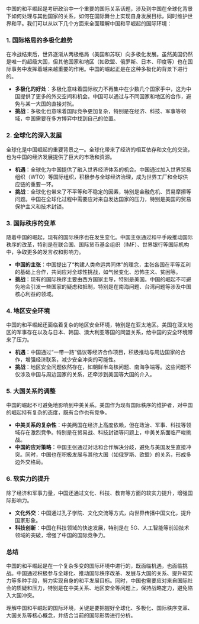 中国的和平崛起是考研政治中一个重要的国际关系话题，涉及到中国在全球化背景下如何处理与其他国家的关系，如何在国际舞台上实现自身发展目标，同时维护世界和平。我们可以从以下几个方面来全面理解中国和平崛起的国际环境：

### 1. 国际格局的多极化趋势

在冷战结束后，世界逐渐从两极格局（美国和苏联）向多极化发展。虽然美国仍然是唯一的超级大国，但其他国家和地区（如欧盟、俄罗斯、日本、印度等）也在国际事务中发挥着越来越重要的作用。中国的崛起正是在这种多极化的背景下进行的。

- **多极化的好处**：多极化意味着国际权力不再集中在少数几个国家手中，这为中国提供了更多的外交空间和机会。中国可以通过与不同国家和地区的合作，避免与某一大国的直接对抗。
- **挑战**：多极化也意味着国际竞争更加复杂，特别是在经济、科技、军事等领域，中国需要在多方博弈中找到自己的位置。

### 2. 全球化的深入发展

全球化是中国崛起的重要背景之一。全球化带来了经济的相互依存和文化的交流，也为中国的经济发展提供了巨大的市场和资源。

- **机遇**：全球化为中国提供了融入世界经济体系的机会。中国通过加入世界贸易组织（WTO）等国际组织，积极参与全球经济治理，成为世界工厂和全球供应链的重要一环。
- **挑战**：全球化也带来了不平等和不稳定的因素，特别是金融危机、贸易摩擦等问题。中国在全球化过程中需要应对来自发达国家的压力，特别是美国的贸易保护主义和技术封锁。

### 3. 国际秩序的变革

随着中国的崛起，现有的国际秩序也在发生变化。中国主张通过和平手段推动国际秩序的改革，特别是在联合国、国际货币基金组织（IMF）、世界银行等国际机构中，争取更多的发言权和影响力。

- **中国的主张**：中国提出了“构建人类命运共同体”的理念，主张各国在平等互利的基础上合作，共同应对全球性挑战，如气候变化、恐怖主义、贫困等。
- **挑战**：现有的国际秩序主要由西方国家主导，特别是美国。中国的崛起不可避免地会引发一些国家的疑虑和抵制，特别是在南海问题、台湾问题等涉及中国核心利益的领域。

### 4. 地区安全环境

中国的和平崛起还面临着复杂的地区安全环境，特别是在亚太地区。美国在亚太地区的军事存在以及与日本、韩国、澳大利亚等国的同盟关系，给中国的安全环境带来了压力。

- **机遇**：中国通过“一带一路”倡议等经济合作项目，积极推动与周边国家的合作，增强经济联系，减少安全冲突的可能性。
- **挑战**：地区安全问题依然存在，如朝鲜半岛核问题、南海争端等。这些问题不仅涉及中国与周边国家的关系，还牵涉到美国等大国的介入。

### 5. 大国关系的调整

中国的崛起不可避免地影响到中美关系。美国作为现有国际秩序的维护者，对中国的崛起持有复杂的态度，既有合作也有竞争。

- **中美关系的复杂性**：中美两国在经济上高度依赖，但在政治、军事、科技等领域存在激烈竞争。特别是在贸易战、科技封锁等问题上，中美关系面临严峻挑战。
- **中国的应对策略**：中国主张通过对话和合作解决分歧，避免与美国发生直接冲突。同时，中国也在积极发展与其他大国（如俄罗斯、欧盟）的关系，形成多边外交格局。

### 6. 软实力的提升

除了经济和军事力量，中国还通过文化、科技、教育等方面的软实力提升，增强国际影响力。

- **文化外交**：中国通过孔子学院、文化交流等方式，向世界传播中国文化，提升国家形象。
- **科技创新**：中国在科技领域的快速发展，特别是在 5G、人工智能等前沿技术领域的突破，增强了中国的国际竞争力。

### 总结

中国的和平崛起是在一个复杂多变的国际环境中进行的，既面临机遇，也面临挑战。中国通过积极参与全球化、推动国际秩序改革、发展与大国的关系、提升软实力等多种手段，努力实现自身的和平发展目标。同时，中国也需要应对来自国际社会的质疑和压力，特别是在中美关系、地区安全等问题上，保持战略定力，避免陷入大国冲突。

理解中国和平崛起的国际环境，关键是要把握好全球化、多极化、国际秩序变革、大国关系等核心概念，并结合当前的国际形势进行分析。
